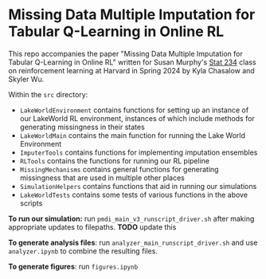 # Missing Data Multiple Imputation for Tabular Q-Learning in Online RL
This repo accompanies the paper "Missing Data Multiple Imputation for Tabular Q-Learning in Online RL" written for Susan Murphy's [Stat 234](https://people.seas.harvard.edu/~samurphy/teaching/stat234spring2024/syllabus.htm)  class on reinforcement learning at Harvard in Spring 2024 by Kyla Chasalow and Skyler Wu.

Within the `src` directory:

* `LakeWorldEnvironment` contains functions for setting up an instance of our LakeWorld RL environment, instances of which include methods for generating missingness in their states
* `LakeWorldMain` contains the main function for running the Lake World Environment
* `ImputerTools` contains functions for implementing imputation ensembles
* `RLTools` contains the functions for running our RL pipeline
* `MissingMechanisms` contains general functions for generating missingness that are used in multiple other places
* `SimulationHelpers` contains functions that aid in running our simulations
* `LakeWorldTests` contains some tests of various functions in the above scripts

**To run our simulation:** run `pmdi_main_v3_runscript_driver.sh` after making appropriate updates to filepaths. **TODO** update this

**To generate analysis files**: run `analyzer_main_runscript_driver.sh` and use `analyzer.ipynb` to combine the resulting files.

**To generate figures**: run `figures.ipynb`
